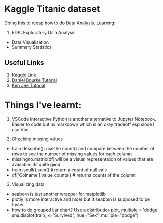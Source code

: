 # Kaggle Titanic dataset
Doing this to recap how to do Data Analysis. Learning:
1. EDA: Exploratory Data Analysis
- Data Visualisation
- Summary Statistics

## Useful Links
1. [Kaggle Link](https://www.kaggle.com/c/titanic/data)
2. [Daniel Bourke Tutorial](https://www.youtube.com/watch?v=f1y9wDDxWnA)
3. [Ken Jee Tutorial](https://www.youtube.com/watch?v=I3FBJdiExcg)


# Things I've learnt:
1. VSCode Interactive Python is another alternative to Jupyter Notebook. Easier to code but no markdown which is an okay tradeoff esp since I use Vim

2. Checking missing values
- train.describe(); use the count() and compare between the number of rows to see the number of missing values for each column
- missingno.matrix(df) will be a visual representation of values that are available. Its quite good
- train.isnull().sum()  # return a count of null vals
- df['Colname'].value_counts() # returns counts of the column

3. Visualizing data
- seaborn is just another wrapper for matplotlib
- plotly is more interactive and nicer but it seaborn is supposed to be faster
- how to do grouped bar chart? Use a distribution plot, multiple = 'dodge'
sns.displot(train, x="Survived", hue="Sex", multiple="dodge")